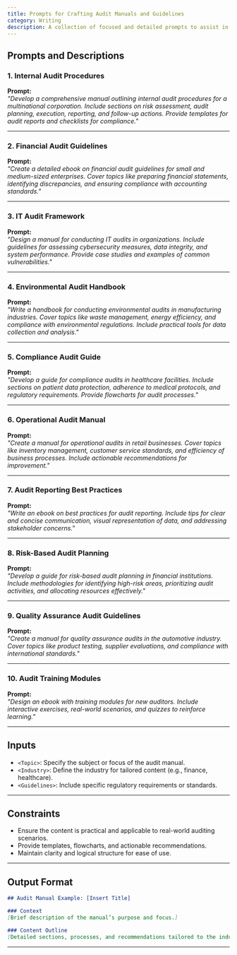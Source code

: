 ```yaml
---
title: Prompts for Crafting Audit Manuals and Guidelines
category: Writing
description: A collection of focused and detailed prompts to assist in creating audit-focused ebooks across industries.
---
```


## Prompts and Descriptions

### **1. Internal Audit Procedures**
**Prompt:**  
*"Develop a comprehensive manual outlining internal audit procedures for a multinational corporation. Include sections on risk assessment, audit planning, execution, reporting, and follow-up actions. Provide templates for audit reports and checklists for compliance."*

---

### **2. Financial Audit Guidelines**
**Prompt:**  
*"Create a detailed ebook on financial audit guidelines for small and medium-sized enterprises. Cover topics like preparing financial statements, identifying discrepancies, and ensuring compliance with accounting standards."*

---

### **3. IT Audit Framework**
**Prompt:**  
*"Design a manual for conducting IT audits in organizations. Include guidelines for assessing cybersecurity measures, data integrity, and system performance. Provide case studies and examples of common vulnerabilities."*

---

### **4. Environmental Audit Handbook**
**Prompt:**  
*"Write a handbook for conducting environmental audits in manufacturing industries. Cover topics like waste management, energy efficiency, and compliance with environmental regulations. Include practical tools for data collection and analysis."*

---

### **5. Compliance Audit Guide**
**Prompt:**  
*"Develop a guide for compliance audits in healthcare facilities. Include sections on patient data protection, adherence to medical protocols, and regulatory requirements. Provide flowcharts for audit processes."*

---

### **6. Operational Audit Manual**
**Prompt:**  
*"Create a manual for operational audits in retail businesses. Cover topics like inventory management, customer service standards, and efficiency of business processes. Include actionable recommendations for improvement."*

---

### **7. Audit Reporting Best Practices**
**Prompt:**  
*"Write an ebook on best practices for audit reporting. Include tips for clear and concise communication, visual representation of data, and addressing stakeholder concerns."*

---

### **8. Risk-Based Audit Planning**
**Prompt:**  
*"Develop a guide for risk-based audit planning in financial institutions. Include methodologies for identifying high-risk areas, prioritizing audit activities, and allocating resources effectively."*

---

### **9. Quality Assurance Audit Guidelines**
**Prompt:**  
*"Create a manual for quality assurance audits in the automotive industry. Cover topics like product testing, supplier evaluations, and compliance with international standards."*

---

### **10. Audit Training Modules**
**Prompt:**  
*"Design an ebook with training modules for new auditors. Include interactive exercises, real-world scenarios, and quizzes to reinforce learning."*

---

## Inputs

- `<Topic>`: Specify the subject or focus of the audit manual.  
- `<Industry>`: Define the industry for tailored content (e.g., finance, healthcare).  
- `<Guidelines>`: Include specific regulatory requirements or standards.  

---

## Constraints

- Ensure the content is practical and applicable to real-world auditing scenarios.  
- Provide templates, flowcharts, and actionable recommendations.  
- Maintain clarity and logical structure for ease of use.

---

## Output Format

```markdown
## Audit Manual Example: [Insert Title]

### Context
[Brief description of the manual’s purpose and focus.]

### Content Outline
[Detailed sections, processes, and recommendations tailored to the industry.]
```

---
